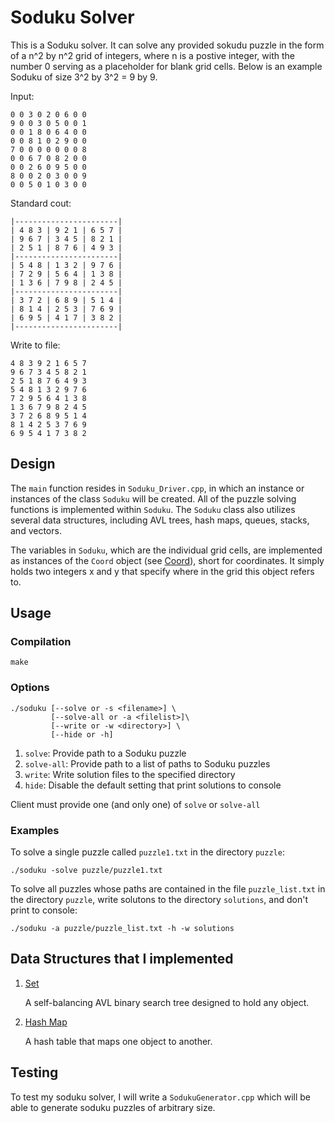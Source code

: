 # Soduku Solver
This is a Soduku solver. It can solve any provided sokudu puzzle in the form of a n^2 by n^2 grid of integers, where n is a postive integer, with the number 0 serving as a placeholder for blank grid cells. Below is an example Soduku of size 3^2 by 3^2 = 9 by 9.

Input:

```
0 0 3 0 2 0 6 0 0 
9 0 0 3 0 5 0 0 1 
0 0 1 8 0 6 4 0 0 
0 0 8 1 0 2 9 0 0 
7 0 0 0 0 0 0 0 8 
0 0 6 7 0 8 2 0 0 
0 0 2 6 0 9 5 0 0 
8 0 0 2 0 3 0 0 9 
0 0 5 0 1 0 3 0 0 
```
Standard cout:

```
|-----------------------| 
| 4 8 3 | 9 2 1 | 6 5 7 | 
| 9 6 7 | 3 4 5 | 8 2 1 | 
| 2 5 1 | 8 7 6 | 4 9 3 | 
|-----------------------| 
| 5 4 8 | 1 3 2 | 9 7 6 | 
| 7 2 9 | 5 6 4 | 1 3 8 | 
| 1 3 6 | 7 9 8 | 2 4 5 | 
|-----------------------| 
| 3 7 2 | 6 8 9 | 5 1 4 | 
| 8 1 4 | 2 5 3 | 7 6 9 | 
| 6 9 5 | 4 1 7 | 3 8 2 | 
|-----------------------| 
```
Write to file:

```
4 8 3 9 2 1 6 5 7 
9 6 7 3 4 5 8 2 1 
2 5 1 8 7 6 4 9 3 
5 4 8 1 3 2 9 7 6 
7 2 9 5 6 4 1 3 8 
1 3 6 7 9 8 2 4 5 
3 7 2 6 8 9 5 1 4 
8 1 4 2 5 3 7 6 9 
6 9 5 4 1 7 3 8 2 
```

## Design
The `main` function resides in `Soduku_Driver.cpp`, in which an instance or instances of the class `Soduku` will be created. All of the puzzle solving functions is implemented within `Soduku`. The `Soduku` class also utilizes several data structures, including AVL trees, hash maps, queues, stacks, and vectors.

The variables in `Soduku`, which are the individual grid cells, are implemented as instances of the `Coord` object (see [Coord](Coord/)), short for coordinates. It simply holds two integers x and y that specify where in the grid this object refers to.

## Usage
### Compilation
```
make
```
### Options 
```
./soduku [--solve or -s <filename>] \
         [--solve-all or -a <filelist>]\
         [--write or -w <directory>] \
         [--hide or -h]
```

1. `solve`: Provide path to a Soduku puzzle
2. `solve-all`: Provide path to a list of paths to Soduku puzzles
3. `write`: Write solution files to the specified directory
4. `hide`: Disable the default setting that print solutions to console

Client must provide one (and only one) of `solve` or `solve-all`

### Examples
To solve a single puzzle called `puzzle1.txt` in the directory `puzzle`:
```
./soduku -solve puzzle/puzzle1.txt
```

To solve all puzzles whose paths are contained in the file `puzzle_list.txt` in the directory `puzzle`, write solutons to the directory `solutions`, and don't print to console:
```
./soduku -a puzzle/puzzle_list.txt -h -w solutions
```

## Data Structures that I implemented

1. [Set](Set/)
	
	A self-balancing AVL binary search tree designed to hold any object.

2. [Hash Map](HashMap/)
	
	A hash table that maps one object to another.

## Testing
To test my soduku solver, I will write a `SodukuGenerator.cpp` which will be able to generate soduku puzzles of arbitrary size. 
